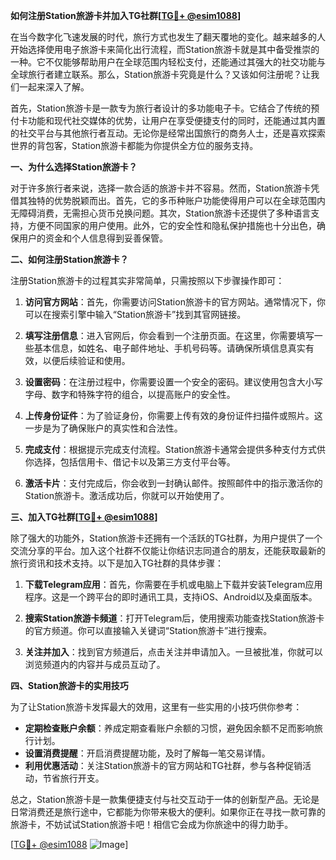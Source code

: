 **如何注册Station旅游卡并加入TG社群[[TG💪+ @esim1088](https://t.me/s/esim1088)]**

在当今数字化飞速发展的时代，旅行方式也发生了翻天覆地的变化。越来越多的人开始选择使用电子旅游卡来简化出行流程，而Station旅游卡就是其中备受推崇的一种。它不仅能够帮助用户在全球范围内轻松支付，还能通过其强大的社交功能与全球旅行者建立联系。那么，Station旅游卡究竟是什么？又该如何注册呢？让我们一起来深入了解。

首先，Station旅游卡是一款专为旅行者设计的多功能电子卡。它结合了传统的预付卡功能和现代社交媒体的优势，让用户在享受便捷支付的同时，还能通过其内置的社交平台与其他旅行者互动。无论你是经常出国旅行的商务人士，还是喜欢探索世界的背包客，Station旅游卡都能为你提供全方位的服务支持。

**一、为什么选择Station旅游卡？**

对于许多旅行者来说，选择一款合适的旅游卡并不容易。然而，Station旅游卡凭借其独特的优势脱颖而出。首先，它的多币种账户功能使得用户可以在全球范围内无障碍消费，无需担心货币兑换问题。其次，Station旅游卡还提供了多种语言支持，方便不同国家的用户使用。此外，它的安全性和隐私保护措施也十分出色，确保用户的资金和个人信息得到妥善保管。

**二、如何注册Station旅游卡？**

注册Station旅游卡的过程其实非常简单，只需按照以下步骤操作即可：

1. **访问官方网站**：首先，你需要访问Station旅游卡的官方网站。通常情况下，你可以在搜索引擎中输入“Station旅游卡”找到其官网链接。

2. **填写注册信息**：进入官网后，你会看到一个注册页面。在这里，你需要填写一些基本信息，如姓名、电子邮件地址、手机号码等。请确保所填信息真实有效，以便后续验证和使用。

3. **设置密码**：在注册过程中，你需要设置一个安全的密码。建议使用包含大小写字母、数字和特殊字符的组合，以提高账户的安全性。

4. **上传身份证件**：为了验证身份，你需要上传有效的身份证件扫描件或照片。这一步是为了确保账户的真实性和合法性。

5. **完成支付**：根据提示完成支付流程。Station旅游卡通常会提供多种支付方式供你选择，包括信用卡、借记卡以及第三方支付平台等。

6. **激活卡片**：支付完成后，你会收到一封确认邮件。按照邮件中的指示激活你的Station旅游卡。激活成功后，你就可以开始使用了。

**三、加入TG社群[[TG💪+ @esim1088](https://t.me/s/esim1088)]**

除了强大的功能外，Station旅游卡还拥有一个活跃的TG社群，为用户提供了一个交流分享的平台。加入这个社群不仅能让你结识志同道合的朋友，还能获取最新的旅行资讯和技术支持。以下是加入TG社群的具体步骤：

1. **下载Telegram应用**：首先，你需要在手机或电脑上下载并安装Telegram应用程序。这是一个跨平台的即时通讯工具，支持iOS、Android以及桌面版本。

2. **搜索Station旅游卡频道**：打开Telegram后，使用搜索功能查找Station旅游卡的官方频道。你可以直接输入关键词“Station旅游卡”进行搜索。

3. **关注并加入**：找到官方频道后，点击关注并申请加入。一旦被批准，你就可以浏览频道内的内容并与成员互动了。

**四、Station旅游卡的实用技巧**

为了让Station旅游卡发挥最大的效用，这里有一些实用的小技巧供你参考：

- **定期检查账户余额**：养成定期查看账户余额的习惯，避免因余额不足而影响旅行计划。
- **设置消费提醒**：开启消费提醒功能，及时了解每一笔交易详情。
- **利用优惠活动**：关注Station旅游卡的官方网站和TG社群，参与各种促销活动，节省旅行开支。

总之，Station旅游卡是一款集便捷支付与社交互动于一体的创新型产品。无论是日常消费还是旅行途中，它都能为你带来极大的便利。如果你正在寻找一款可靠的旅游卡，不妨试试Station旅游卡吧！相信它会成为你旅途中的得力助手。

[[TG💪+ @esim1088](https://t.me/s/esim1088) ![Image](https://i.postimg.cc/4NQfJmqS/Snipaste-2025-05-13-00-14-12.png)]